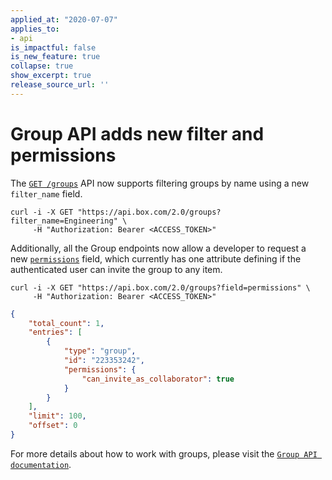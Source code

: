 ```yaml
---
applied_at: "2020-07-07"
applies_to:
- api
is_impactful: false
is_new_feature: true
collapse: true
show_excerpt: true
release_source_url: ''
---
```


# Group API adds new filter and permissions

The [`GET /groups`](e://get_groups) API now supports
filtering groups by name using a new `filter_name` field.

```curl
curl -i -X GET "https://api.box.com/2.0/groups?filter_name=Engineering" \
     -H "Authorization: Bearer <ACCESS_TOKEN>"
```

Additionally, all the Group endpoints now allow a developer to request
a new
[`permissions`](r://group--full/#param-permissions)
field, which currently has one attribute defining
if the authenticated user can invite the group to any item.

```curl
curl -i -X GET "https://api.box.com/2.0/groups?field=permissions" \
     -H "Authorization: Bearer <ACCESS_TOKEN>"
```
```json
{
    "total_count": 1,
    "entries": [
        {
            "type": "group",
            "id": "223353242",
            "permissions": {
                "can_invite_as_collaborator": true
            }
        }
    ],
    "limit": 100,
    "offset": 0
}
```

For more details about how to work with groups, please visit the
[`Group API documentation`](e://get_groups).
